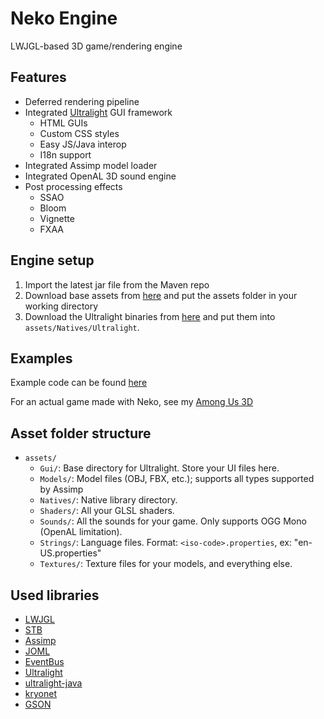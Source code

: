 # Neko Engine
LWJGL-based 3D game/rendering engine

## Features
- Deferred rendering pipeline
- Integrated [Ultralight](https://ultralig.ht) GUI framework
  - HTML GUIs
  - Custom CSS styles
  - Easy JS/Java interop
  - I18n support
- Integrated Assimp model loader
- Integrated OpenAL 3D sound engine
- Post processing effects
  - SSAO
  - Bloom
  - Vignette
  - FXAA
  
## Engine setup
1. Import the latest jar file from the Maven repo
2. Download base assets from [here](https://github.com/Twometer/neko-engine/releases/latest) and put the assets folder in your working directory
3. Download the Ultralight binaries from [here](https://github.com/ultralight-ux/Ultralight/blob/master/README.md#getting-the-latest-sdk) and put them into `assets/Natives/Ultralight`.
  
## Examples
Example code can be found [here](https://github.com/Twometer/neko-engine/tree/main/src/main/java/example)

For an actual game made with Neko, see my [Among Us 3D](https://github.com/Twometer/among-us-3d)
  
## Asset folder structure
- `assets/`
  - `Gui/`: Base directory for Ultralight. Store your UI files here.
  - `Models/`: Model files (OBJ, FBX, etc.); supports all types supported by Assimp
  - `Natives/`: Native library directory. 
  - `Shaders/`: All your GLSL shaders.
  - `Sounds/`: All the sounds for your game. Only supports OGG Mono (OpenAL limitation).
  - `Strings/`: Language files. Format: `<iso-code>.properties`, ex: "en-US.properties"
  - `Textures/`: Texture files for your models, and everything else.
  
## Used libraries
- [LWJGL](https://www.lwjgl.org/)
- [STB](https://github.com/nothings/stb)
- [Assimp](https://www.assimp.org/)
- [JOML](https://github.com/JOML-CI/JOML)
- [EventBus](https://github.com/greenrobot/EventBus)
- [Ultralight](https://ultralig.ht)
- [ultralight-java](https://github.com/LabyMod/ultralight-java)
- [kryonet](https://github.com/EsotericSoftware/kryonet)
- [GSON](https://github.com/google/gson)